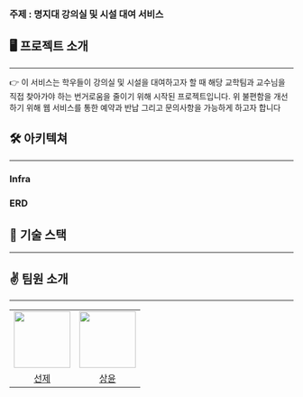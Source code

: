 ### 주제 : 명지대 강의실 및 시설 대여 서비스

## 🖥️ 프로젝트 소개

---

<aside>
👉 이 서비스는 학우들이 강의실 및 시설을 대여하고자 할 때 해당 교학팀과 교수님을 직접 찾아가야 하는 번거로움을 줄이기 위해 시작된 프로젝트입니다. 
위 불편함을 개선하기 위해 웹 서비스를 통한 예약과 반납 그리고 문의사항을 가능하게 하고자 합니다
</aside>

## 🛠️ 아키텍쳐
---

### Infra

### ERD


## 📒 기술 스택
---

## ✌️ 팀원 소개
---
<center>
<table  width="100%">
  <tr>
    <td  align="center">
      <img  src="https://avatars.githubusercontent.com/u/127813439?v=4"  width="100px;"  alt=""/>
    </td>
    <td  align="center">
      <img  src="https://avatars.githubusercontent.com/u/120346721?v=4"  width="100px;"  alt=""/>
    </td>
  </tr>
  <tr>
    <td align="center">
        <a href="https://github.com/Hoya324">
            <div>선제</div>
        </a>
    </td>
    <td align="center">
        <a href="https://github.com/Hoya324">
            <div>상윤</div>
        </a>
    </td>
  </tr>
</table>
</center>
